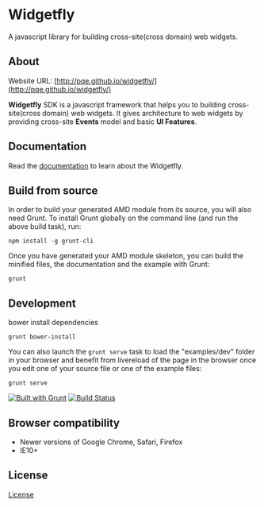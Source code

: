 Widgetfly
==============

A javascript library for building cross-site(cross domain) web widgets.

About
--------------

Website URL: [http://pqe.github.io/widgetfly/](http://pqe.github.io/widgetfly/)

**Widgetfly** SDK is a javascript framework that helps you to building cross-site(cross domain) web widgets. It gives architecture to web widgets by providing cross-site **Events** model and basic **UI Features**.

Documentation
--------------
Read the [documentation](docs/README.md) to learn about the Widgetfly.


Build from source
--------------

In order to build your generated AMD module from its source, you will also need Grunt. To install Grunt globally on the command line (and run the above build task), run:

```shell
npm install -g grunt-cli
```

Once you have generated your AMD module skeleton, you can build the minified files, the documentation and the example with Grunt:

```shell
grunt
```

Development
--------------

bower install dependencies

```shell
grunt bower-install
```

You can also launch the `grunt serve` task to load the "examples/dev" folder in your browser and benefit from livereload of the page in the browser once you edit one of your source file or one of the example files:

```shell
grunt serve
```

[![Built with Grunt](https://cdn.gruntjs.com/builtwith.png)](http://gruntjs.com/)
[![Build Status](https://travis-ci.org/pqe/widgetfly.svg?branch=master)](https://travis-ci.org/pqe/widgetfly)


Browser compatibility
--------------

 - Newer versions of Google Chrome, Safari, Firefox
 - IE10+

License
--------------

[License](https://github.com/pqe/widgetfly/blob/master/LICENSE)
